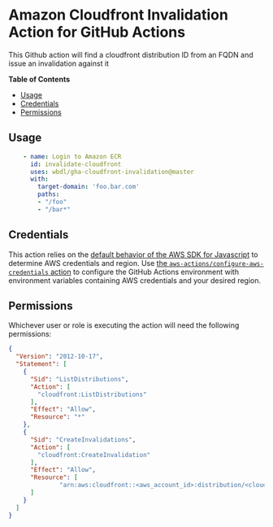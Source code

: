 # Amazon Cloudfront Invalidation Action for GitHub Actions

This Github action will find a cloudfront distribution ID from an FQDN and issue an invalidation against it

**Table of Contents**

<!-- toc -->

- [Usage](#usage)
- [Credentials](#credentials)
- [Permissions](#permissions)

<!-- tocstop -->

## Usage

```yaml
    - name: Login to Amazon ECR
      id: invalidate-cloudfront
      uses: wbdl/gha-cloudfront-invalidation@master
      with:
        target-domain: 'foo.bar.com'
        paths:
        - "/foo"
        - "/bar*"
```

## Credentials

This action relies on the [default behavior of the AWS SDK for Javascript](https://docs.aws.amazon.com/sdk-for-javascript/v2/developer-guide/setting-credentials-node.html) to determine AWS credentials and region.
Use [the `aws-actions/configure-aws-credentials` action](https://github.com/aws-actions/configure-aws-credentials) to configure the GitHub Actions environment with environment variables containing AWS credentials and your desired region.

## Permissions

Whichever user or role is executing the action will need the following permissions:

```json
{
  "Version": "2012-10-17",
  "Statement": [
    {
      "Sid": "ListDistributions",
      "Action": [
        "cloudfront:ListDistributions"
      ],
      "Effect": "Allow",
      "Resource": "*"
    },
    {
      "Sid": "CreateInvalidations",
      "Action": [
        "cloudfront:CreateInvalidation"
      ],
      "Effect": "Allow",
      "Resource": [
              "arn:aws:cloudfront::<aws_account_id>:distribution/<cloudfront_distribution_id>"
      ]
    }
  ]
}
```
